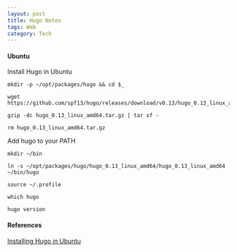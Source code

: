 ```yaml
---
layout: post
title: Hugo Notes
tags: Web
category: Tech
---
```


#### Ubuntu ####

Install Hugo in Ubuntu
~~~
mkdir -p ~/opt/packages/hugo && cd $_

wget https://github.com/spf13/hugo/releases/download/v0.13/hugo_0.13_linux_amd64.tar.gz

gzip -dc hugo_0.13_linux_amd64.tar.gz | tar xf -

rm hugo_0.13_linux_amd64.tar.gz
~~~

Add hugo to your PATH
~~~
mkdir ~/bin

ln -s ~/opt/packages/hugo/hugo_0.13_linux_amd64/hugo_0.13_linux_amd64 ~/bin/hugo

source ~/.profile

which hugo

hugo version
~~~

#### References ####

[Installing Hugo in Ubuntu](http://exponential.io/blog/2015/02/25/install-hugo-on-ubuntu-linux/)  
